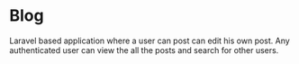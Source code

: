 # Blog
Laravel based application where a user can post can edit his own post. Any authenticated user can view the all the posts and search for other users.
